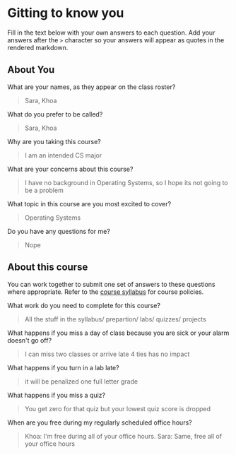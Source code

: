 # Gitting to know you
Fill in the text below with your own answers to each question. Add your answers after the `>` character so your answers will appear as quotes in the rendered markdown.

## About You
What are your names, as they appear on the class roster?
> Sara, Khoa

What do you prefer to be called?
> Sara, Khoa

Why are you taking this course?
> I am an intended CS major

What are your concerns about this course?
> I have no background in Operating Systems, so I hope its not going to be a problem 

What topic in this course are you most excited to cover?
> Operating Systems 

Do you have any questions for me?
> Nope 

## About this course
You can work together to submit one set of answers to these questions where appropriate. Refer to the [course syllabus](http://www.cs.grinnell.edu/~curtsinger/teaching/2016S/CSC213/syllabus/) for course policies.

What work do you need to complete for this course?
> All the stuff in the syllabus/ prepartion/ labs/ quizzes/ projects

What happens if you miss a day of class because you are sick or your alarm doesn't go off?
> I can miss two classes or arrive late 4 ties has no impact 

What happens if you turn in a lab late?
> it will be penalized one full letter grade

What happens if you miss a quiz?
> You get zero for that quiz but your lowest quiz score is dropped

When are you free during my regularly scheduled office hours?
> Khoa: I'm free during all of your office hours.
> Sara: Same, free all of your office hours 
